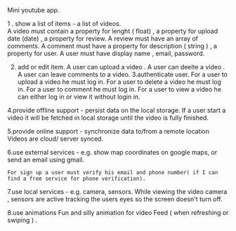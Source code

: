 Mini youtube app.

 1 . show a list of items - a list of videos.  
    A video must contain a property for lenght ( float) , a property for upload date (date) , a property for review.
    A review must have an array of comments. 
    A comment must have a property for description ( string ) , a property for user. 
    A user must have display name , email, password. 
 
2. add or edit item.
    A user can upload a video . 
    A user can deelte a video .
    A user can leave comments to a video.
3.authenticate user.
    For a user to upload a video he must log in.
    For a user to delete a video he must log in.
    For a user to comment he must log in.
    For a user to view a video he can either log in or view it without login in.
    
4.provide offline support - persist data on the local storage.
    If a user start a video it will be fetched in local storage until the video is fully finished.

5.provide online support - synchronize data to/from a remote location
    Videos are cloud/ server synced. 
    
6.use external services - e.g. show map coordinates on google maps, or send an email using gmail.

    For sign up a user must verify his email and phone number( if I can find a free service for phone verification).
 
7.use local services - e.g. camera, sensors.
    While viewing the video camera , sensors are active tracking the users eyes so the screen doesn't turn off.
 
8.use animations
    Fun and silly animation for video Feed ( when refreshing or swiping ) .
    

